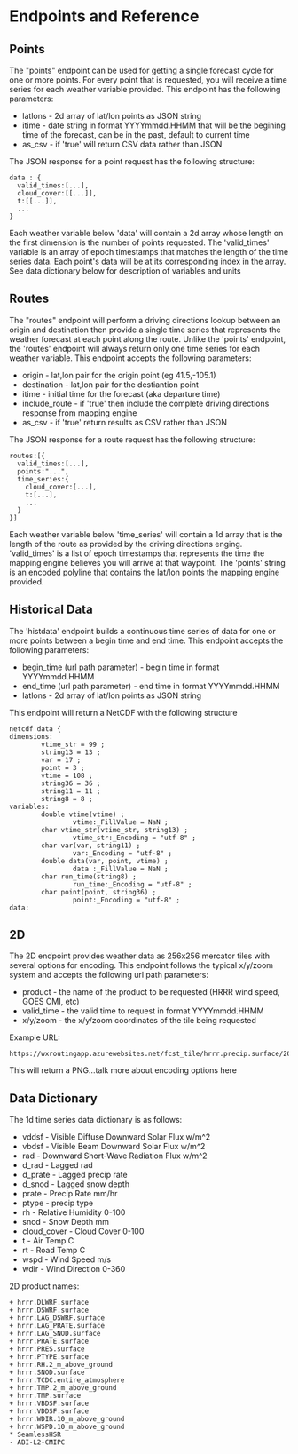 
# Endpoints and Reference

## Points ##

The "points" endpoint can be used for getting a single forecast cycle for one or more points.  For every point that is requested, you will receive a time series for each weather variable provided.  This endpoint has the following parameters:

  + latlons - 2d array of lat/lon points as JSON string
  + itime - date string in format YYYYmmdd.HHMM that will be the begining time of the forecast, can be in the past, default to current time
  + as_csv - if 'true' will return CSV data rather than JSON

The JSON response for a point request has the following structure:

    data : {
      valid_times:[...],
      cloud_cover:[[...]],
      t:[[...]],
      ...
    }

Each weather variable below 'data' will contain a 2d array whose length on the first dimension is the number of points requested.  The 'valid_times' variable is an array of epoch timestamps that matches the length of the time series data.  Each point's data will be at its corresponding index in the array.  See data dictionary below for description of variables and units


## Routes ##

The "routes" endpoint will perform a driving directions lookup between an origin and destination then provide a single time series that represents the weather forecast at each point along the route.  Unlike the 'points' endpoint, the 'routes' endpoint will always return only one time series for each weather variable.  This endpoint accepts the following parameters:

  + origin        - lat,lon pair for the origin point (eg 41.5,-105.1)
  + destination   - lat,lon pair for the destiantion point
  + itime         - initial time for the forecast (aka departure time)
  + include_route - if 'true' then include the complete driving directions response from mapping engine
  + as_csv        - if 'true' return results as CSV rather than JSON

The JSON response for a route request has the following structure:

    routes:[{
      valid_times:[...],
      points:"...",
      time_series:{
        cloud_cover:[...],
        t:[...],
        ...
      }
    }]

Each weather variable below 'time_series' will contain a 1d array that is the length of the route as provided by the driving directions enging.  'valid_times' is a list of epoch timestamps that represents the time the mapping engine believes you will arrive at that waypoint.  The 'points' string is an encoded polyline that contains the lat/lon points the mapping engine provided.

## Historical Data ##

The 'histdata' endpoint builds a continuous time series of data for one or more points between a begin time and end time.  This endpoint accepts the following parameters:

  + begin_time (url path parameter) - begin time in format YYYYmmdd.HHMM
  + end_time (url path parameter) - end time in format YYYYmmdd.HHMM
  + latlons - 2d array of lat/lon points as JSON string 

This endpoint will return a NetCDF with the following structure

```
netcdf data {
dimensions:
        vtime_str = 99 ;
        string13 = 13 ;
        var = 17 ;
        point = 3 ;
        vtime = 108 ;
        string36 = 36 ;
        string11 = 11 ;
        string8 = 8 ;
variables:
        double vtime(vtime) ;
                vtime:_FillValue = NaN ;
        char vtime_str(vtime_str, string13) ;
                vtime_str:_Encoding = "utf-8" ;
        char var(var, string11) ;
                var:_Encoding = "utf-8" ;
        double data(var, point, vtime) ;
                data :_FillValue = NaN ;
        char run_time(string8) ;
                run_time:_Encoding = "utf-8" ;
        char point(point, string36) ;
                point:_Encoding = "utf-8" ;
data:

```


## 2D ##

The 2D endpoint provides weather data as 256x256 mercator tiles with several options for encoding.  This endpoint follows the typical x/y/zoom system and accepts the following url path parameters:

  + product - the name of the product to be requested (HRRR wind speed, GOES CMI, etc)
  + valid_time - the valid time to request in format YYYYmmdd.HHMM
  + x/y/zoom - the x/y/zoom coordinates of the tile being requested

Example URL:

```
https://wxroutingapp.azurewebsites.net/fcst_tile/hrrr.precip.surface/20211210.1200/10/22/6
```

This will return a PNG...talk more about encoding options here


## Data Dictionary ##

The 1d time series data dictionary is as follows:

  * vddsf - Visible Diffuse Downward Solar Flux w/m^2
  * vbdsf - Visible Beam Downward Solar Flux w/m^2
  * rad - Downward Short-Wave Radiation Flux w/m^2
  * d_rad - Lagged rad
  * d_prate - Lagged precip rate
  * d_snod - Lagged snow depth
  * prate - Precip Rate mm/hr
  * ptype - precip type
  * rh - Relative Humidity 0-100
  * snod - Snow Depth mm
  * cloud_cover - Cloud Cover 0-100
  * t - Air Temp C
  * rt - Road Temp C
  * wspd - Wind Speed m/s
  * wdir - Wind Direction 0-360

2D product names:

    + hrrr.DLWRF.surface
    + hrrr.DSWRF.surface
    + hrrr.LAG_DSWRF.surface
    + hrrr.LAG_PRATE.surface
    + hrrr.LAG_SNOD.surface
    + hrrr.PRATE.surface
    + hrrr.PRES.surface
    + hrrr.PTYPE.surface
    + hrrr.RH.2_m_above_ground
    + hrrr.SNOD.surface
    + hrrr.TCDC.entire_atmosphere
    + hrrr.TMP.2_m_above_ground
    + hrrr.TMP.surface
    + hrrr.VBDSF.surface
    + hrrr.VDDSF.surface
    + hrrr.WDIR.10_m_above_ground
    + hrrr.WSPD.10_m_above_ground
    * SeamlessHSR
    - ABI-L2-CMIPC


